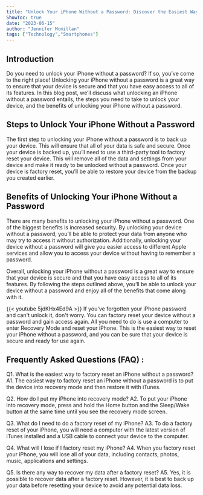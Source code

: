 ```yaml
---
title: "Unlock Your iPhone Without a Password: Discover the Easiest Way to Factory Reset Your Device!"
ShowToc: true 
date: "2023-06-15"
author: "Jennifer Mcmillan" 
tags: ["Technology","Smartphones"]
---
```

## Introduction

Do you need to unlock your iPhone without a password? If so, you’ve come to the right place! Unlocking your iPhone without a password is a great way to ensure that your device is secure and that you have easy access to all of its features. In this blog post, we’ll discuss what unlocking an iPhone without a password entails, the steps you need to take to unlock your device, and the benefits of unlocking your iPhone without a password. 

## Steps to Unlock Your iPhone Without a Password

The first step to unlocking your iPhone without a password is to back up your device. This will ensure that all of your data is safe and secure. Once your device is backed up, you’ll need to use a third-party tool to factory reset your device. This will remove all of the data and settings from your device and make it ready to be unlocked without a password. Once your device is factory reset, you’ll be able to restore your device from the backup you created earlier.

## Benefits of Unlocking Your iPhone Without a Password

There are many benefits to unlocking your iPhone without a password. One of the biggest benefits is increased security. By unlocking your device without a password, you’ll be able to protect your data from anyone who may try to access it without authorization. Additionally, unlocking your device without a password will give you easier access to different Apple services and allow you to access your device without having to remember a password. 

Overall, unlocking your iPhone without a password is a great way to ensure that your device is secure and that you have easy access to all of its features. By following the steps outlined above, you’ll be able to unlock your device without a password and enjoy all of the benefits that come along with it.

{{< youtube 5jdKHx4Ed9A >}} 
If you've forgotten your iPhone password and can't unlock it, don't worry. You can factory reset your device without a password and gain access again. All you need to do is use a computer to enter Recovery Mode and reset your iPhone. This is the easiest way to reset your iPhone without a password, and you can be sure that your device is secure and ready for use again.

## Frequently Asked Questions (FAQ) :
Q1. What is the easiest way to factory reset an iPhone without a password?
A1. The easiest way to factory reset an iPhone without a password is to put the device into recovery mode and then restore it with iTunes.

Q2. How do I put my iPhone into recovery mode?
A2. To put your iPhone into recovery mode, press and hold the Home button and the Sleep/Wake button at the same time until you see the recovery mode screen.

Q3. What do I need to do a factory reset of my iPhone?
A3. To do a factory reset of your iPhone, you will need a computer with the latest version of iTunes installed and a USB cable to connect your device to the computer.

Q4. What will I lose if I factory reset my iPhone?
A4. When you factory reset your iPhone, you will lose all of your data, including contacts, photos, music, applications and settings.

Q5. Is there any way to recover my data after a factory reset?
A5. Yes, it is possible to recover data after a factory reset. However, it is best to back up your data before resetting your device to avoid any potential data loss.


